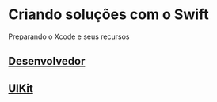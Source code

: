 # Criando soluções com o Swift

Preparando o Xcode e seus recursos

## [Desenvolvedor](https://github.com/ghsumiyasu/Swift/blob/main/README-iPhone-Desenvolvedor-br-pt.md)
## [UIKit](https://github.com/ghsumiyasu/Swift/blob/main/README-Swift-UIKit-br-pt.md)
